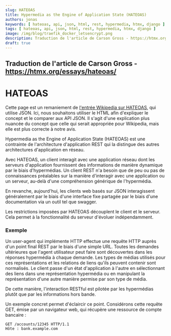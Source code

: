```yaml
---
slug: HATEOAS
title: Hypermedia as the Engine of Application State (HATEOAS)
authors: jonas
keywords: [ hateoas, api, json, html, rest, hypermedia, htmx, django ]
tags: [ hateoas, api, json, html, rest, hypermedia, htmx, django ]
image: /img/blog/traefik_docker_letsencrypt.png
description: Traduction de l'article de Carson Gross - https://htmx.org/essays/hateoas/
draft: true
---
```


## Traduction de l'article de Carson Gross - https://htmx.org/essays/hateoas/

# HATEOAS

Cette page est un remaniement de [l'entrée Wikipedia sur HATEOAS](https://en.wikipedia.org/wiki/HATEOAS), qui utilise
JSON. Ici, nous souhaitons utiliser le HTML afin d'expliquer le concept et le comparer aux API JSON.
Il s'agit d'une explication plus nuancée du concept que celle qui serait appropriée pour Wikipedia, mais elle est plus
correcte à notre avis.

Hypermedia as the Engine of Application State (HATEOAS) est une contrainte de l'architecture d'application REST qui la
distingue des autres architectures d'application en réseau.

Avec HATEOAS, un client interagit avec une application réseau dont les serveurs d'application fournissent des
informations de manière dynamique par le biais d'hypermédias. Un client REST n'a besoin que de peu ou pas de
connaissances préalables sur la manière d'interagir avec une application ou un serveur, au-delà d'une compréhension
générique de l'hypermédia.

En revanche, aujourd'hui, les clients web basés sur JSON interagissent généralement par le biais d'une interface fixe
partagée par le biais d'une documentation via un outil tel que swagger.

Les restrictions imposées par HATEOAS découplent le client et le serveur. Cela permet à la fonctionnalité du serveur
d'évoluer indépendamment.

### Exemple

Un user-agent qui implémente HTTP effectue une requête HTTP auprès d'un point final REST par le biais d'une simple URL.
Toutes les demandes ultérieures que l'agent utilisateur peut faire sont découvertes dans les réponses hypermédia à
chaque demande. Les types de médias utilisés pour ces représentations et les relations de liens qu'ils peuvent contenir
sont normalisés. Le client passe d'un état d'application à l'autre en sélectionnant des liens dans une représentation
hypermédia ou en manipulant la représentation d'une autre manière permise par son type de média.

De cette manière, l'interaction RESTful est pilotée par les hypermédias plutôt que par les informations hors bande.

Un exemple concret permet d'éclaircir ce point. Considérons cette requête GET, émise par un navigateur web, qui récupère
une ressource de compte bancaire :

```
GET /accounts/12345 HTTP/1.1
Hôte : bank.example.com
```
